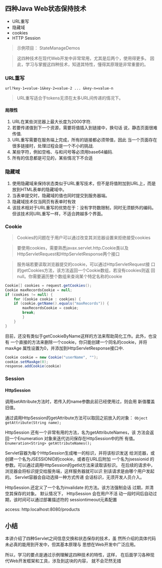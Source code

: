 ## 四种Java Web状态保持技术

* URL重写
* 隐藏域
* cookies
* HTTP Session

> 示例项目： StateManageDemos

>这四种技术在现代Web开发中非常常用，尤其是后两个，使用得更多。
因此，学习与掌握这四种技术，知道其特性，懂得其原理是非常重要的。

### URL重写

`url?key-1=value-1&key-2=value-2 ... &key-n=value-n`

> URL重写适合于tokens无须在太多URL间传递的情况下。

#### 局限性

1. URL在某些浏览器上最大长度为2000字符.
2. 若要传递值到下一个资源，需要将值插入到链接中，换句话
说，静态页面很难传值.
3. URL重写需要在服务端上完成，所有的链接都必须带值，因此
当一个页面存在很多链接时，处理过程会是一个不小的挑战.
4. 某些字符，例如空格、与和问号等必须用base64编码.
5. 所有的信息都是可见的，某些情况下不合适

### 隐藏域

1. 使用隐藏域来保持状态类似于URL重写技术，但不是将值附加到URL上，而是放到HTML表单的隐藏域中。
2. 当表单提交时，隐藏域的值也同时提交到服务器端。
3. 隐藏域技术仅当网页有表单时有效
4. 该技术相对于URL重写的优势在于：没有字符数限制，同时无须额外的编码。
但该技术同URL重写一样，不适合跨越多个界面。

### Cookie

> Cookies的问题在于用户可以通过改变其浏览器设置来拒绝接受cookies

> 要使用cookies，需要熟悉javax.servlet.http.Cookie类以及
HttpServletRequest和HttpServletResponse两个接口

> 服务端若要读取浏览器提交的cookie，可以通过HttpServletRequest接
口的getCookies方法，该方法返回一个Cookie数组，若没有cookies则返
回null。你需要遍历整个数组来查询某个特定名称的cookie

```java
Cookie[] cookies = request.getCookies();
Cookie maxRecordsCookie = null;
if (cookies != null) {
	for (Cookie cookie : cookies) {
	if (cookie.getName().equals("maxRecords")) {
		maxRecordsCookie = cookie;
		break;
		}
	}
}
```

目前，还没有类似于getCookieByName这样的方法来帮助简化工作。此外，也没有
一个直接的方法来删除一个cookie，你只能创建一个同名的cookie，并将maxAge
属性设置为0，并添加到HttpServletResponse接口中.

```java
Cookie cookie = new Cookie("userName", "");
cookie.setMaxAge(0);
response.addCookie(cookie)
```

### Session

#### HttpSession

调用setAttribute方法时，若传入的name参数此前已经使用过，则会用
新值覆盖旧值。

通过调用HttpSession的getAttribute方法可以取回之前放入的对象：
`Object getAttribute(String name);`

HttpSession 还有一个非常有用的方法，名为getAttributeNames，该
方法会返回一个Enumeration 对象来迭代访问保存在HttpSession中的所
有值。`Enumeration<String> getAttributeNames();`

Servlet容器为每个HttpSession生成唯一的标识，并将该标识发送
给浏览器，或创建一个名为JSESSIONID的cookie，或者在URL后附加
一个名为jsessionid 的参数。可以通过调用HttpSession的getId方法来读取该标识。
在后续的请求中，浏览器会将标识提交给服务端，这样服务器就可以识
别该请求是由哪个用户发起的。 Servlet容器会自动选择一种方式传递
会话标识，无须开发人员介入。

HttpSession.还定义了一个名为invalidate 的方法。该方法强制会话
过期，并清空其保存的对象。 默认情况下， HttpSession 会在用户不活
动一段时间后自动过期，该时间可以通过部署描述符的 sessiontimeout元素配置

access: http:localhost:8080/products

## 小结

本讲介绍了四种Servlet之间信息交换和状态保存的技术，虽
然所介绍的具体代码未必真的能用到开发中，但其基本原理与
思想在Web开发中广泛应用。

所以，学习的要点是通过示例理解这四种技术的特性，这样，
在后面学习各种现代Web开发框架和工具，涉及到这块的内容，
就不会茫然无措